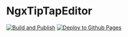 # NgxTipTapEditor

[![Build and Publish](https://github.com/HuiiBuh/ngx-tip-tap-editor/actions/workflows/publish.yml/badge.svg)](https://github.com/HuiiBuh/ngx-tip-tap-editor/actions/workflows/publish.yml)
[![Deploy to Github Pages](https://github.com/HuiiBuh/ngx-tip-tap-editor/actions/workflows/gh-pages.yml/badge.svg)](https://github.com/HuiiBuh/ngx-tip-tap-editor/actions/workflows/gh-pages.yml)
